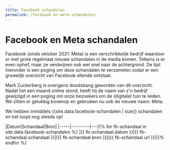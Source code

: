 ```yaml
---
title: Facebook schandalen
permalink: /facebook-en-meta-schandalen/
---
```


# Facebook en Meta schandalen

Facebook (sinds oktober 2021: Meta) is een verschrikkelijk bedrijf waardoor er met grote regelmaat nieuwe schandalen in de media komen. Telkens is er even ophef, maar ze verdwijnen ook wel snel naar de achtergrond. De lijst hieronder is een poging om deze schandalen te verzamelen zodat er een gruwelijk overzicht van Facebook ellende ontstaat.

Mark Zuckerberg is overigens doodsbang geworden van dit overzicht. Nadat het een maand online stond, heeft hij de naam van z'n bedrijf gewijzigd in een poging om onze bezoekers om de (digitale) tuin te leiden. We zitten er gelukkig bovenop en gebruiken nu ook de nieuwe naam: Meta.

We hebben inmiddels {{site.data.facebook-schandalen | size}} schandalen en het loopt nog steeds op!

|Datum|Schandaal|Bron|
|-----|---------|---|{% for fb-schandaal in site.data.facebook-schandalen %}
|{{ fb-schandaal.datum }}|{{ fb-schandaal.schandaal }}|[{{ fb-schandaal.bron }}]({{ fb-schandaal.url }})|{% endfor %}
